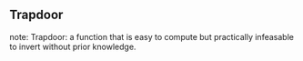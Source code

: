 ##  Trapdoor

note:
    Trapdoor: a function that is easy to compute but practically
    infeasable to invert without prior knowledge.
